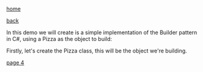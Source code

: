 [home](./page01.md)

[back](./page02.md)


In this demo we will create is a simple implementation of the Builder pattern in C#, using a Pizza as the object to build:

Firstly, let's create the Pizza class, this will be the object we're building.


[page 4](./page04.md)
